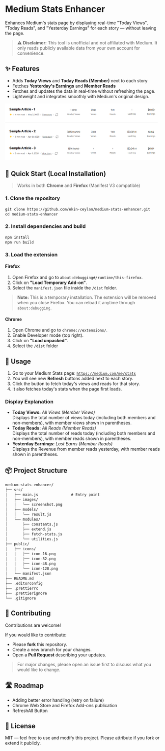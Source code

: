 # Medium Stats Enhancer

Enhances Medium's stats page by displaying real-time "Today Views", "Today Reads", and "Yesterday Earnings" for each story — without leaving the page.

> ⚠️ **Disclaimer:** This tool is unofficial and not affiliated with Medium. It only reads publicly available data from your own account for convenience.

## ✨ Features

-   Adds **Today Views** and **Today Reads (Member)** next to each story
-   Fetches **Yesterday's Earnings** and **Member Reads**
-   Fetches and updates the data in real-time without refreshing the page.
-   Lightweight and integrates smoothly with Medium's original design.

![Medium Stats Enhancer Screenshot](src/images/screenshot.png)

## 🚀 Quick Start (Local Installation)

> Works in both **Chrome** and **Firefox** (Manifest V3 compatible)

### 1. Clone the repository

```
git clone https://github.com/ekin-ceylan/medium-stats-enhancer.git
cd medium-stats-enhancer
```

### 2. Install dependencies and build

```
npm install
npm run build
```

### 3. Load the extension

#### Firefox

1. Open Firefox and go to `about:debugging#/runtime/this-firefox`.
2. Click on **"Load Temporary Add-on"**.
3. Select the `manifest.json` file inside the `/dist` folder.

> **Note:** This is a temporary installation. The extension will be removed when you close Firefox. You can reload it anytime through `about:debugging`.

#### Chrome

1. Open Chrome and go to `chrome://extensions/`.
2. Enable Developer mode (top right).
3. Click on **"Load unpacked"**.
4. Select the `/dist` folder

## 📖 Usage

1. Go to your Medium Stats page: [`https://medium.com/me/stats`](https://medium.com/me/stats)
2. You will see new **Refresh** buttons added next to each story.
3. Click the button to fetch today's views and reads for that story.
4. It also fetches today's stats when the page first loads.

### Display Explanation

-   **Today Views:** _All Views (Member Views)_  
    Displays the total number of views today (including both members and non-members), with member views shown in parentheses.
-   **Today Reads:** _All Reads (Member Reads)_  
    Displays the total number of reads today (including both members and non-members), with member reads shown in parentheses.
-   **Yesterday Earnings:** _Last Earns (Member Reads)_  
    Displays the Revenue from member reads yesterday, with member reads shown in parentheses.

## 📦 Project Structure

```
medium-stats-enhancer/
├── src/
│   ├── main.js               # Entry point
│   ├── images/
│   │   └── screenshot.png
│   ├── models/
│   │   └── result.js
│   └── modules/
│       ├── constants.js
│       ├── extend.js
│       ├── fetch-stats.js
│       └── utilities.js
├── public/
│   ├── icons/
│   │   ├── icon-16.png
│   │   ├── icon-32.png
│   │   ├── icon-48.png
│   │   └── icon-128.png
│   └── manifest.json
├── README.md
├── .editorconfig
├── .prettierrc
├── .prettierignore
└── .gitignore
```

## 🤝 Contributing

Contributions are welcome!

If you would like to contribute:

-   Please **fork** this repository.
-   Create a new branch for your changes.
-   Open a **Pull Request** describing your updates.

> For major changes, please open an issue first to discuss what you would like to change.

## 🛣️ Roadmap

-   Adding better error handling (retry on failure)
-   Chrome Web Store and Firefox Add-ons publication
-   RefreshAll Button

## 📜 License

MIT — feel free to use and modify this project.
Please attribute if you fork or extend it publicly.
